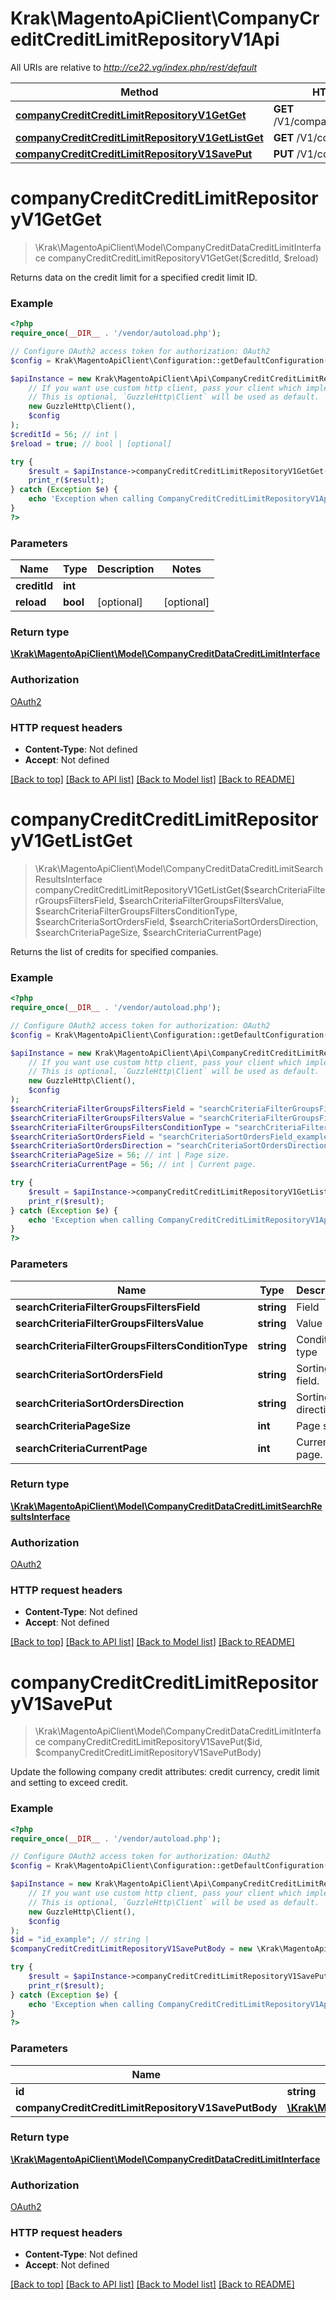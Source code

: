 # Krak\MagentoApiClient\CompanyCreditCreditLimitRepositoryV1Api

All URIs are relative to *http://ce22.vg/index.php/rest/default*

Method | HTTP request | Description
------------- | ------------- | -------------
[**companyCreditCreditLimitRepositoryV1GetGet**](CompanyCreditCreditLimitRepositoryV1Api.md#companyCreditCreditLimitRepositoryV1GetGet) | **GET** /V1/companyCredits/{creditId} | 
[**companyCreditCreditLimitRepositoryV1GetListGet**](CompanyCreditCreditLimitRepositoryV1Api.md#companyCreditCreditLimitRepositoryV1GetListGet) | **GET** /V1/companyCredits/ | 
[**companyCreditCreditLimitRepositoryV1SavePut**](CompanyCreditCreditLimitRepositoryV1Api.md#companyCreditCreditLimitRepositoryV1SavePut) | **PUT** /V1/companyCredits/{id} | 


# **companyCreditCreditLimitRepositoryV1GetGet**
> \Krak\MagentoApiClient\Model\CompanyCreditDataCreditLimitInterface companyCreditCreditLimitRepositoryV1GetGet($creditId, $reload)



Returns data on the credit limit for a specified credit limit ID.

### Example
```php
<?php
require_once(__DIR__ . '/vendor/autoload.php');

// Configure OAuth2 access token for authorization: OAuth2
$config = Krak\MagentoApiClient\Configuration::getDefaultConfiguration()->setAccessToken('YOUR_ACCESS_TOKEN');

$apiInstance = new Krak\MagentoApiClient\Api\CompanyCreditCreditLimitRepositoryV1Api(
    // If you want use custom http client, pass your client which implements `GuzzleHttp\ClientInterface`.
    // This is optional, `GuzzleHttp\Client` will be used as default.
    new GuzzleHttp\Client(),
    $config
);
$creditId = 56; // int | 
$reload = true; // bool | [optional]

try {
    $result = $apiInstance->companyCreditCreditLimitRepositoryV1GetGet($creditId, $reload);
    print_r($result);
} catch (Exception $e) {
    echo 'Exception when calling CompanyCreditCreditLimitRepositoryV1Api->companyCreditCreditLimitRepositoryV1GetGet: ', $e->getMessage(), PHP_EOL;
}
?>
```

### Parameters

Name | Type | Description  | Notes
------------- | ------------- | ------------- | -------------
 **creditId** | **int**|  |
 **reload** | **bool**| [optional] | [optional]

### Return type

[**\Krak\MagentoApiClient\Model\CompanyCreditDataCreditLimitInterface**](../Model/CompanyCreditDataCreditLimitInterface.md)

### Authorization

[OAuth2](../../README.md#OAuth2)

### HTTP request headers

 - **Content-Type**: Not defined
 - **Accept**: Not defined

[[Back to top]](#) [[Back to API list]](../../README.md#documentation-for-api-endpoints) [[Back to Model list]](../../README.md#documentation-for-models) [[Back to README]](../../README.md)

# **companyCreditCreditLimitRepositoryV1GetListGet**
> \Krak\MagentoApiClient\Model\CompanyCreditDataCreditLimitSearchResultsInterface companyCreditCreditLimitRepositoryV1GetListGet($searchCriteriaFilterGroupsFiltersField, $searchCriteriaFilterGroupsFiltersValue, $searchCriteriaFilterGroupsFiltersConditionType, $searchCriteriaSortOrdersField, $searchCriteriaSortOrdersDirection, $searchCriteriaPageSize, $searchCriteriaCurrentPage)



Returns the list of credits for specified companies.

### Example
```php
<?php
require_once(__DIR__ . '/vendor/autoload.php');

// Configure OAuth2 access token for authorization: OAuth2
$config = Krak\MagentoApiClient\Configuration::getDefaultConfiguration()->setAccessToken('YOUR_ACCESS_TOKEN');

$apiInstance = new Krak\MagentoApiClient\Api\CompanyCreditCreditLimitRepositoryV1Api(
    // If you want use custom http client, pass your client which implements `GuzzleHttp\ClientInterface`.
    // This is optional, `GuzzleHttp\Client` will be used as default.
    new GuzzleHttp\Client(),
    $config
);
$searchCriteriaFilterGroupsFiltersField = "searchCriteriaFilterGroupsFiltersField_example"; // string | Field
$searchCriteriaFilterGroupsFiltersValue = "searchCriteriaFilterGroupsFiltersValue_example"; // string | Value
$searchCriteriaFilterGroupsFiltersConditionType = "searchCriteriaFilterGroupsFiltersConditionType_example"; // string | Condition type
$searchCriteriaSortOrdersField = "searchCriteriaSortOrdersField_example"; // string | Sorting field.
$searchCriteriaSortOrdersDirection = "searchCriteriaSortOrdersDirection_example"; // string | Sorting direction.
$searchCriteriaPageSize = 56; // int | Page size.
$searchCriteriaCurrentPage = 56; // int | Current page.

try {
    $result = $apiInstance->companyCreditCreditLimitRepositoryV1GetListGet($searchCriteriaFilterGroupsFiltersField, $searchCriteriaFilterGroupsFiltersValue, $searchCriteriaFilterGroupsFiltersConditionType, $searchCriteriaSortOrdersField, $searchCriteriaSortOrdersDirection, $searchCriteriaPageSize, $searchCriteriaCurrentPage);
    print_r($result);
} catch (Exception $e) {
    echo 'Exception when calling CompanyCreditCreditLimitRepositoryV1Api->companyCreditCreditLimitRepositoryV1GetListGet: ', $e->getMessage(), PHP_EOL;
}
?>
```

### Parameters

Name | Type | Description  | Notes
------------- | ------------- | ------------- | -------------
 **searchCriteriaFilterGroupsFiltersField** | **string**| Field | [optional]
 **searchCriteriaFilterGroupsFiltersValue** | **string**| Value | [optional]
 **searchCriteriaFilterGroupsFiltersConditionType** | **string**| Condition type | [optional]
 **searchCriteriaSortOrdersField** | **string**| Sorting field. | [optional]
 **searchCriteriaSortOrdersDirection** | **string**| Sorting direction. | [optional]
 **searchCriteriaPageSize** | **int**| Page size. | [optional]
 **searchCriteriaCurrentPage** | **int**| Current page. | [optional]

### Return type

[**\Krak\MagentoApiClient\Model\CompanyCreditDataCreditLimitSearchResultsInterface**](../Model/CompanyCreditDataCreditLimitSearchResultsInterface.md)

### Authorization

[OAuth2](../../README.md#OAuth2)

### HTTP request headers

 - **Content-Type**: Not defined
 - **Accept**: Not defined

[[Back to top]](#) [[Back to API list]](../../README.md#documentation-for-api-endpoints) [[Back to Model list]](../../README.md#documentation-for-models) [[Back to README]](../../README.md)

# **companyCreditCreditLimitRepositoryV1SavePut**
> \Krak\MagentoApiClient\Model\CompanyCreditDataCreditLimitInterface companyCreditCreditLimitRepositoryV1SavePut($id, $companyCreditCreditLimitRepositoryV1SavePutBody)



Update the following company credit attributes: credit currency, credit limit and setting to exceed credit.

### Example
```php
<?php
require_once(__DIR__ . '/vendor/autoload.php');

// Configure OAuth2 access token for authorization: OAuth2
$config = Krak\MagentoApiClient\Configuration::getDefaultConfiguration()->setAccessToken('YOUR_ACCESS_TOKEN');

$apiInstance = new Krak\MagentoApiClient\Api\CompanyCreditCreditLimitRepositoryV1Api(
    // If you want use custom http client, pass your client which implements `GuzzleHttp\ClientInterface`.
    // This is optional, `GuzzleHttp\Client` will be used as default.
    new GuzzleHttp\Client(),
    $config
);
$id = "id_example"; // string | 
$companyCreditCreditLimitRepositoryV1SavePutBody = new \Krak\MagentoApiClient\Model\CompanyCreditCreditLimitRepositoryV1SavePutBody(); // \Krak\MagentoApiClient\Model\CompanyCreditCreditLimitRepositoryV1SavePutBody | 

try {
    $result = $apiInstance->companyCreditCreditLimitRepositoryV1SavePut($id, $companyCreditCreditLimitRepositoryV1SavePutBody);
    print_r($result);
} catch (Exception $e) {
    echo 'Exception when calling CompanyCreditCreditLimitRepositoryV1Api->companyCreditCreditLimitRepositoryV1SavePut: ', $e->getMessage(), PHP_EOL;
}
?>
```

### Parameters

Name | Type | Description  | Notes
------------- | ------------- | ------------- | -------------
 **id** | **string**|  |
 **companyCreditCreditLimitRepositoryV1SavePutBody** | [**\Krak\MagentoApiClient\Model\CompanyCreditCreditLimitRepositoryV1SavePutBody**](../Model/CompanyCreditCreditLimitRepositoryV1SavePutBody.md)|  | [optional]

### Return type

[**\Krak\MagentoApiClient\Model\CompanyCreditDataCreditLimitInterface**](../Model/CompanyCreditDataCreditLimitInterface.md)

### Authorization

[OAuth2](../../README.md#OAuth2)

### HTTP request headers

 - **Content-Type**: Not defined
 - **Accept**: Not defined

[[Back to top]](#) [[Back to API list]](../../README.md#documentation-for-api-endpoints) [[Back to Model list]](../../README.md#documentation-for-models) [[Back to README]](../../README.md)

